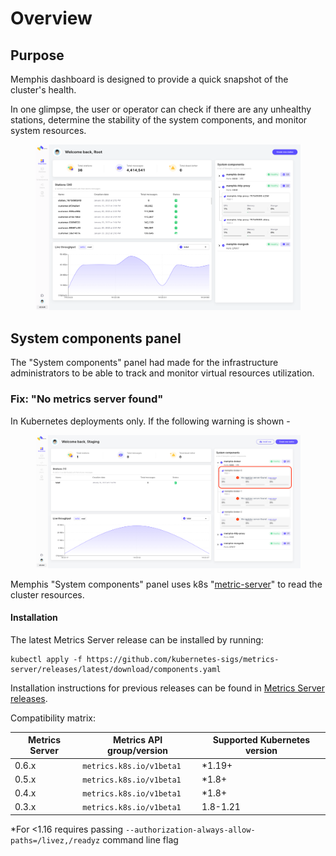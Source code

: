 # Overview

## Purpose

Memphis dashboard is designed to provide a quick snapshot of the cluster's health.&#x20;

In one glimpse, the user or operator can check if there are any unhealthy stations, determine the stability of the system components, and monitor system resources.

<figure><img src="../.gitbook/assets/image.png" alt=""><figcaption></figcaption></figure>

## System components panel

The "System components" panel had made for the infrastructure administrators to be able to track and monitor virtual resources utilization.

### Fix: "No metrics server found"

In Kubernetes deployments only. If the following warning is shown -

<figure><img src="../.gitbook/assets/Screen Shot 2023-01-30 at 14.22.29.png" alt=""><figcaption></figcaption></figure>

Memphis "System components" panel uses k8s "[metric-server](https://kubernetes-sigs.github.io/metrics-server/)" to read the cluster resources.

#### Installation

The latest Metrics Server release can be installed by running:

```
kubectl apply -f https://github.com/kubernetes-sigs/metrics-server/releases/latest/download/components.yaml
```

Installation instructions for previous releases can be found in [Metrics Server releases](https://github.com/kubernetes-sigs/metrics-server/releases).

Compatibility matrix:

| Metrics Server | Metrics API group/version | Supported Kubernetes version |
| -------------- | ------------------------- | ---------------------------- |
| 0.6.x          | `metrics.k8s.io/v1beta1`  | \*1.19+                      |
| 0.5.x          | `metrics.k8s.io/v1beta1`  | \*1.8+                       |
| 0.4.x          | `metrics.k8s.io/v1beta1`  | \*1.8+                       |
| 0.3.x          | `metrics.k8s.io/v1beta1`  | 1.8-1.21                     |

\*For <1.16 requires passing `--authorization-always-allow-paths=/livez,/readyz` command line flag
